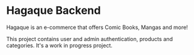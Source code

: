 # Hagaque Backend

Hagaque is an e-commerce that offers Comic Books, Mangas and more!

This project contains user and admin authentication, products and categories. It's a work in progress project.
